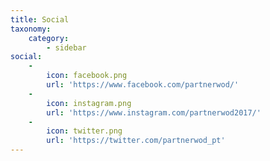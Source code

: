 ```yaml
---
title: Social
taxonomy:
    category:
        - sidebar
social:
    -
        icon: facebook.png
        url: 'https://www.facebook.com/partnerwod/'
    -
        icon: instagram.png
        url: 'https://www.instagram.com/partnerwod2017/'
    -
        icon: twitter.png
        url: 'https://twitter.com/partnerwod_pt'
---
```


